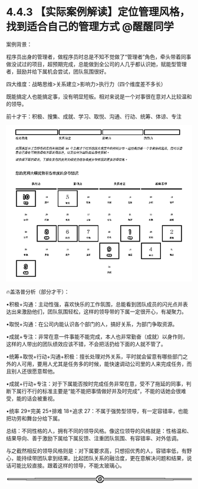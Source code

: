 # 4.4.3 【实际案例解读】定位管理风格，找到适合自己的管理方式 @醒醒同学

案例背景：

程序员出身的管理者，做程序员时总是不知不觉做了“管理者”角色，牵头带着同事做没试过的项目，超预期完成，总能做到全公司的人几乎都认识她，赋能型管理者，鼓励并给下属机会尝试，团队氛围很好。

四大维度：战略思维>关系建立>影响力>执行力（四个维度差不多长）

既能搞定人也能搞定事，没有明显短板。相对来说是一个对事很在意对人比较温和的领导。

前十才干：积极、搜集、成就、学习、取悦、沟通、行动、统筹、体谅、专注

![](img/f823b3a94bb9ef76aff05ac670f068d8.png)

🔥盖洛普分析（部分才干）：

•积极+沟通：主动性强，喜欢快乐的工作氛围，总能看到团队成员的闪光点并表达出来激励他们，团队氛围轻松，这样的领导带的下属一定很开心，有凝聚力。

•取悦+沟通：在公司内能认识各个部门的人，搞好关系，为部门争取资源。

•成就+专注：非常在意一件事能不能完成，本人也非常勤奋（成就）以身作则，这样的人带出的团队绩效应该不错，不会把活扔给下面的人就不管了。

•统筹+取悦+行动+沟通+积极：擅长处理对外关系，平时就会留意有哪些部门之外的人可用，要用人尤其是任务多的时候，能快速调动公司里的人来完成任务，而且别人还很愿意帮他。

•成就+行动+专注：对于下属能否按时完成任务非常在意，受不了拖延的同事，判断下属行不行的标准主要是“能不能把事情做好并及时完成”，不能的话她会很难受，能的话会被重视。

•统率 29+完美 25+排难 18+追求 27：不属于强势型领导，有一定容错率，也能把功劳和舞台分给下属。

总结：不同性格的人，拥有不同的领导风格。像这位领导的风格就是：性格温和、结果导向、善于激励下属给下属反馈、注重团队氛围、有容错率、对外低调。

与之截然相反的领导风格则是：对下属要求高，只想招优秀的人，容错率低，有野心，能持续带团队拿到结果。比起团队关系的融洽度，更在意解决问题和结果，说话可能比较直接。跟着这样的领导，不能太玻璃心。

![](img/6c7de331872a8117bb5e80b7aec8953a.png)